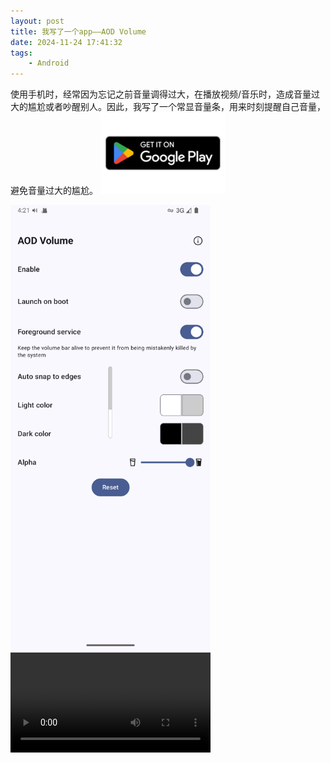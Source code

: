 ```yaml
---
layout: post
title: 我写了一个app——AOD Volume
date: 2024-11-24 17:41:32
tags:
    - Android
---
```


使用手机时，经常因为忘记之前音量调得过大，在播放视频/音乐时，造成音量过大的尴尬或者吵醒别人。因此，我写了一个常显音量条，用来时刻提醒自己音量，避免音量过大的尴尬。
<a href="https://play.google.com/store/apps/details?id=com.github.boybeak.aodvolumebar" target="_blank">
<img src="/assets/images/googleplay-badge.webp" width="200">
</a>

<img src="/assets/images/aod-volume.png" alt="aod-volume" width="320">

<video width="320" controls autoplay>
  <source src="/assets/videos/aod-volume-fg-service.webm" type="video/webm">
  您的浏览器不支持 video 标签。
</video>